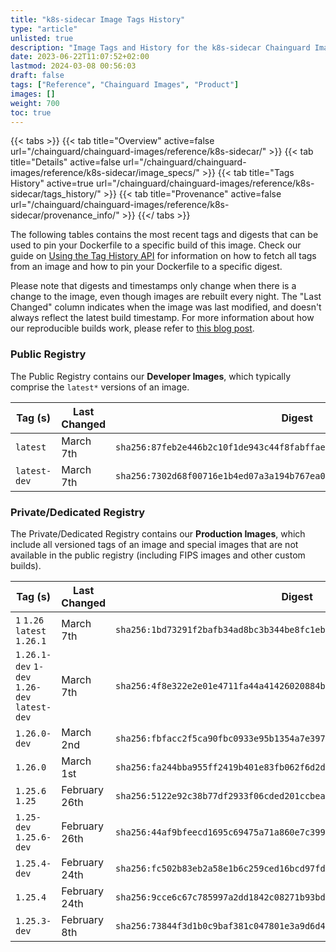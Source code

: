 ```yaml
---
title: "k8s-sidecar Image Tags History"
type: "article"
unlisted: true
description: "Image Tags and History for the k8s-sidecar Chainguard Image"
date: 2023-06-22T11:07:52+02:00
lastmod: 2024-03-08 00:56:03
draft: false
tags: ["Reference", "Chainguard Images", "Product"]
images: []
weight: 700
toc: true
---
```


{{< tabs >}}
{{< tab title="Overview" active=false url="/chainguard/chainguard-images/reference/k8s-sidecar/" >}}
{{< tab title="Details" active=false url="/chainguard/chainguard-images/reference/k8s-sidecar/image_specs/" >}}
{{< tab title="Tags History" active=true url="/chainguard/chainguard-images/reference/k8s-sidecar/tags_history/" >}}
{{< tab title="Provenance" active=false url="/chainguard/chainguard-images/reference/k8s-sidecar/provenance_info/" >}}
{{</ tabs >}}

The following tables contains the most recent tags and digests that can be used to pin your Dockerfile to a specific build of this image. Check our guide on [Using the Tag History API](/chainguard/chainguard-images/using-the-tag-history-api/) for information on how to fetch all tags from an image and how to pin your Dockerfile to a specific digest.

Please note that digests and timestamps only change when there is a change to the image, even though images are rebuilt every night. The "Last Changed" column indicates when the image was last modified, and doesn't always reflect the latest build timestamp. For more information about how our reproducible builds work, please refer to [this blog post](https://www.chainguard.dev/unchained/reproducing-chainguards-reproducible-image-builds).

### Public Registry
The Public Registry contains our **Developer Images**, which typically comprise the `latest*` versions of an image.

| Tag (s)       | Last Changed | Digest                                                                    |
|---------------|--------------|---------------------------------------------------------------------------|
|  `latest`     | March 7th    | `sha256:87feb2e446b2c10f1de943c44f8fabffae47b6f7b271b01520344e734b47f994` |
|  `latest-dev` | March 7th    | `sha256:7302d68f00716e1b4ed07a3a194b767ea014a1aa15014f5f8aa622a992083a37` |


### Private/Dedicated Registry
The Private/Dedicated Registry contains our **Production Images**, which include all versioned tags of an image and special images that are not available in the public registry (including FIPS images and other custom builds).

| Tag (s)                                       | Last Changed  | Digest                                                                    |
|-----------------------------------------------|---------------|---------------------------------------------------------------------------|
|  `1` `1.26` `latest` `1.26.1`                 | March 7th     | `sha256:1bd73291f2bafb34ad8bc3b344be8fc1eb1d1ccb49db256dccf2457ffe580ed0` |
|  `1.26.1-dev` `1-dev` `1.26-dev` `latest-dev` | March 7th     | `sha256:4f8e322e2e01e4711fa44a41426020884bd9c387e22e584c475d432ce1f463ad` |
|  `1.26.0-dev`                                 | March 2nd     | `sha256:fbfacc2f5ca90fbc0933e95b1354a7e397d83b81938181261f498a453c72672d` |
|  `1.26.0`                                     | March 1st     | `sha256:fa244bba955ff2419b401e83fb062f6d2d0e4db5f2955126a71dd866a6847852` |
|  `1.25.6` `1.25`                              | February 26th | `sha256:5122e92c38b77df2933f06cded201ccbeac376adf2e49e3aae8d9d78c289912c` |
|  `1.25-dev` `1.25.6-dev`                      | February 26th | `sha256:44af9bfeecd1695c69475a71a860e7c399f2b65170dd962a2e6d67f0b4f31ce5` |
|  `1.25.4-dev`                                 | February 24th | `sha256:fc502b83eb2a58e1b6c259ced16bcd97fdd68b1964695d01bece450e5996626e` |
|  `1.25.4`                                     | February 24th | `sha256:9cce6c67c785997a2dd1842c08271b93bd0711281b7c91eab8876b5874f5061d` |
|  `1.25.3-dev`                                 | February 8th  | `sha256:73844f3d1b0c9baf381c047801e3a9d6d4e0471b2995f3512b329d1a2b763473` |

